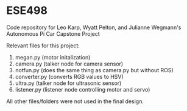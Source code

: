 # ESE498
Code repository for Leo Karp, Wyatt Pelton, and Julianne Wegmann's Autonomous Pi Car Capstone Project

Relevant files for this project:
1. megan.py (motor initalization)
2. camera.py (talker node for camera sensor)
3. notfun.py (does the same thing as camera.py but without ROS)
4. converter.py (converts RGB values to HSV)
5. ultra.py (talker node for ultrasonic sensor)
6. listener.py (listener node controlling motor and servo)

All other files/folders were not used in the final design.
